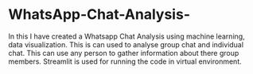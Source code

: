 # WhatsApp-Chat-Analysis-
In this I have created a Whatsapp Chat Analysis using machine learning, data visualization. This is can used to analyse group chat and individual chat. This can use any person to gather information about there group members.
Streamlit is used for running the code in virtual environment.
